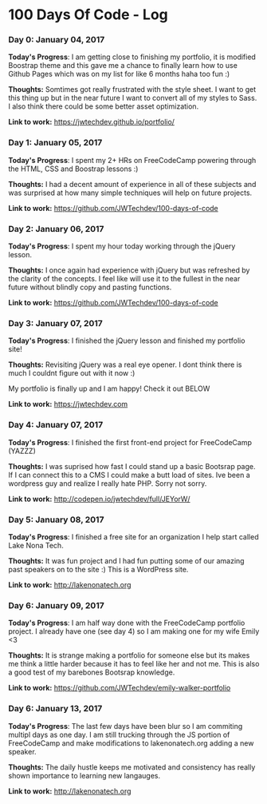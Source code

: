 # 100 Days Of Code - Log

### Day 0: January 04, 2017

**Today's Progress**: I am getting close to finishing my portfolio, it is modified Boostrap theme and this gave me a chance to finally learn how to use Github Pages which was on my list for like 6 months haha too fun :)

**Thoughts:** Somtimes got really frustrated with the style sheet. I want to get this thing up but in the near future I want to convert all of my styles to Sass. I also think there could be some better asset optimization.

**Link to work:** https://jwtechdev.github.io/portfolio/

### Day 1: January 05, 2017

**Today's Progress**: I spent my 2+ HRs on FreeCodeCamp powering through the HTML, CSS and Boostrap lessons :)

**Thoughts:** I had a decent amount of experience in all of these subjects and was surprised at how many simple techniques will help on future projects.

**Link to work:** https://github.com/JWTechdev/100-days-of-code

### Day 2: January 06, 2017

**Today's Progress**: I spent my hour today working through the jQuery lesson.

**Thoughts:** I once again had experience with jQuery but was refreshed by the clarity of the concepts. I feel like will use it to the fullest in the near future without blindly copy and pasting functions.

**Link to work:** https://github.com/JWTechdev/100-days-of-code

### Day 3: January 07, 2017

**Today's Progress**: I finished the jQuery lesson and finished my portfolio site!

**Thoughts:** Revisiting jQuery was a real eye opener. I dont think there is much I couldnt figure out with it now :)

My portfolio is finally up and I am happy! Check it out BELOW

**Link to work:** https://jwtechdev.com

### Day 4: January 07, 2017

**Today's Progress**: I finished the first front-end project for FreeCodeCamp (YAZZZ)

**Thoughts:** I was suprised how fast I could stand up a basic Bootsrap page. If I can connect this to a CMS I could make a butt load of sites. Ive been a wordpress guy and realize I really hate PHP. Sorry not sorry.

**Link to work:** http://codepen.io/jwtechdev/full/JEYorW/

### Day 5: January 08, 2017

**Today's Progress**: I finished a free site for an organization I help start called Lake Nona Tech.

**Thoughts:** It was fun project and I had fun putting some of our amazing past speakers on to the site :) This is a WordPress site.

**Link to work:** http://lakenonatech.org

### Day 6: January 09, 2017

**Today's Progress**: I am half way done with the FreeCodeCamp portfolio project. I already have one (see day 4) so I am making one for my wife Emily <3

**Thoughts:** It is strange making a portfolio for someone else but its makes me think a little harder because it has to feel like her and not me. This is also a good test of my barebones Bootsrap knowledge.

**Link to work:** https://github.com/JWTechdev/emily-walker-portfolio

### Day 6: January 13, 2017

**Today's Progress**: The last few days have been blur so I am commiting multipl days as one day. I am still trucking through the JS portion of FreeCodeCamp and make modifications to lakenonatech.org adding a new speaker.

**Thoughts:** The daily hustle keeps me motivated and consistency has really shown importance to learning new langauges.

**Link to work:** http://lakenonatech.org
